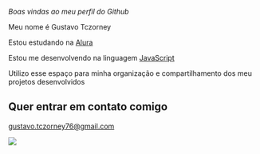 _Boas vindas ao meu perfil do Github_

Meu nome é Gustavo Tczorney

  Estou estudando na [Alura](https://www.alura.com.br)
  
  Estou me desenvolvendo na linguagem [JavaScript](https://editor.p5js.org/)
  
  Utilizo esse espaço para minha organização e compartilhamento dos meu projetos desenvolvidos
  
  ## Quer entrar em contato comigo
  
  gustavo.tczorney76@gmail.com
  
  ![](https://media.tenor.com/9h6oCa-dXGMAAAAS/m3n-imaanbaz.gif)
